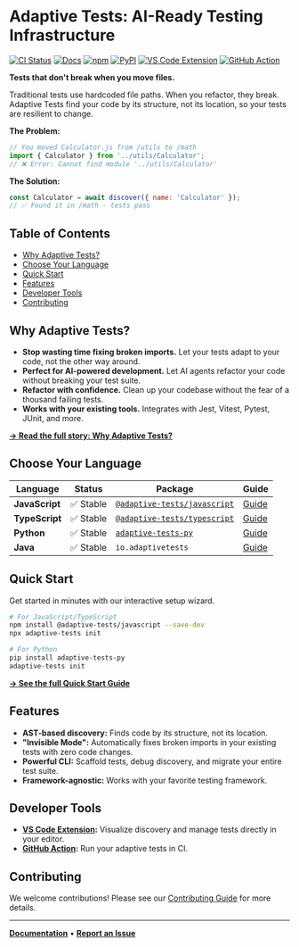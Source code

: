 # Adaptive Tests: AI-Ready Testing Infrastructure

[![CI Status](https://github.com/anon57396/adaptive-tests/actions/workflows/ci-javascript.yml/badge.svg)](https://github.com/anon57396/adaptive-tests/actions/workflows/ci-javascript.yml)
[![Docs](https://img.shields.io/badge/docs-website-blue)](https://anon57396.github.io/adaptive-tests/)
[![npm](https://img.shields.io/npm/v/adaptive-tests.svg)](https://www.npmjs.com/package/adaptive-tests)
[![PyPI](https://img.shields.io/pypi/v/adaptive-tests-py.svg)](https://pypi.org/project/adaptive-tests-py/)
[![VS Code Extension](https://img.shields.io/badge/VS%20Code-Development%20Alpha-yellow)](vscode-adaptive-tests-extension_experimental/README.md)
[![GitHub Action](https://img.shields.io/badge/GitHub%20Action-Available-green?logo=github)](action.yml)

**Tests that don't break when you move files.**

Traditional tests use hardcoded file paths. When you refactor, they break. Adaptive Tests find your code by its structure, not its location, so your tests are resilient to change.

**The Problem:**

```javascript
// You moved Calculator.js from /utils to /math
import { Calculator } from '../utils/Calculator';
// ❌ Error: Cannot find module '../utils/Calculator'
```

**The Solution:**

```javascript
const Calculator = await discover({ name: 'Calculator' });
// ✅ Found it in /math - tests pass
```

## Table of Contents

- [Why Adaptive Tests?](#why-adaptive-tests)
- [Choose Your Language](#choose-your-language)
- [Quick Start](#quick-start)
- [Features](#features)
- [Developer Tools](#developer-tools)
- [Contributing](#contributing)

## Why Adaptive Tests?

- **Stop wasting time fixing broken imports.** Let your tests adapt to your code, not the other way around.
- **Perfect for AI-powered development.** Let AI agents refactor your code without breaking your test suite.
- **Refactor with confidence.** Clean up your codebase without the fear of a thousand failing tests.
- **Works with your existing tools.** Integrates with Jest, Vitest, Pytest, JUnit, and more.

**[→ Read the full story: Why Adaptive Tests?](docs/WHY_ADAPTIVE_TESTS.md)**

## Choose Your Language

| Language | Status | Package | Guide |
|---|---|---|---|
| **JavaScript** | ✅ Stable | [`@adaptive-tests/javascript`](https://www.npmjs.com/package/@adaptive-tests/javascript) | [Guide](./languages/javascript/README.md) |
| **TypeScript** | ✅ Stable | [`@adaptive-tests/typescript`](https://www.npmjs.com/package/@adaptive-tests/typescript) | [Guide](./languages/typescript/README.md) |
| **Python** | ✅ Stable | [`adaptive-tests-py`](https://pypi.org/project/adaptive-tests-py/) | [Guide](./languages/python/README.md) |
| **Java** | ✅ Stable | `io.adaptivetests` | [Guide](./languages/java/README.md) |

## Quick Start

Get started in minutes with our interactive setup wizard.

```bash
# For JavaScript/TypeScript
npm install @adaptive-tests/javascript --save-dev
npx adaptive-tests init

# For Python
pip install adaptive-tests-py
adaptive-tests init
```

**[→ See the full Quick Start Guide](QUICKSTART.md)**

## Features

- **AST-based discovery:** Finds code by its structure, not its location.
- **"Invisible Mode":** Automatically fixes broken imports in your existing tests with zero code changes.
- **Powerful CLI:** Scaffold tests, debug discovery, and migrate your entire test suite.
- **Framework-agnostic:** Works with your favorite testing framework.

## Developer Tools

- **[VS Code Extension](./vscode-adaptive-tests-extension_experimental/README.md):** Visualize discovery and manage tests directly in your editor.
- **[GitHub Action](./action.yml):** Run your adaptive tests in CI.

## Contributing

We welcome contributions! Please see our [Contributing Guide](CONTRIBUTING.md) for more details.

---

**[Documentation](https://anon57396.github.io/adaptive-tests/)** • **[Report an Issue](https://github.com/anon57396/adaptive-tests/issues)**